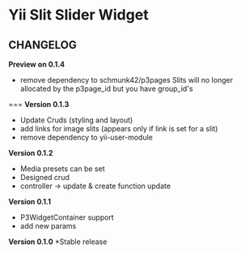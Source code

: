 Yii Slit Slider Widget
=============
## CHANGELOG

**Preview on 0.1.4**
* remove dependency to schmunk42/p3pages
Slits will no longer allocated by the p3page_id
but you have group_id's

===
**Version 0.1.3**
* Update Cruds (styling and layout)
* add links for image slits (appears only if link is set for a slit)
* remove dependency to yii-user-module

**Version 0.1.2**
* Media presets can be set
* Designed crud
* controller -> update & create function update

**Version 0.1.1**
* P3WidgetContainer support
* add new params

**Version 0.1.0**
*Stable release

